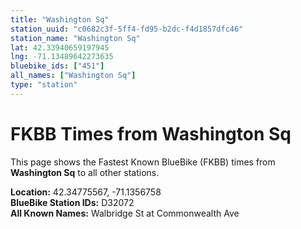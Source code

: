```yaml
---
title: "Washington Sq"
station_uuid: "c0682c3f-5ff4-fd95-b2dc-f4d1857dfc46"
station_name: "Washington Sq"
lat: 42.33940659197945
lng: -71.13489642273635
bluebike_ids: ["451"]
all_names: ["Washington Sq"]
type: "station"
---
```


# FKBB Times from Washington Sq

This page shows the Fastest Known BlueBike (FKBB) times from **Washington Sq** to all other stations.

**Location:** 42.34775567, -71.1356758  
**BlueBike Station IDs:** D32072  
**All Known Names:** Walbridge St at Commonwealth Ave

